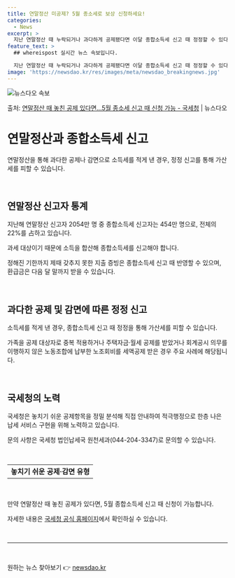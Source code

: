 ```yaml
---
title: 연말정산 미공제? 5월 종소세로 보상 신청하세요!
categories:
  - News
excerpt: >
  지난 연말정산 때 누락되거나 과다하게 공제됐다면 이달 종합소득세 신고 때 정정할 수 있다. 7일 국세청에 따…
feature_text: >
  ## whereispost 실시간 뉴스 속보입니다.

  지난 연말정산 때 누락되거나 과다하게 공제됐다면 이달 종합소득세 신고 때 정정할 수 있다. 7일 국세청에 따…
image: 'https://newsdao.kr/res/images/meta/newsdao_breakingnews.jpg'
---
```


![뉴스다오 속보](https://newsdao.kr/res/images/meta/newsdao_breakingnews.jpg)

<p>출처: <a href="https://newsdao.kr/3738" rel="dofollow">연말정산 때 놓친 공제 있다면…5월 종소세 신고 때 신청 가능 - 국세청</a> | 뉴스다오</p>

<h1 data-ke-size="size26"><b>연말정산</b>과 <b>종합소득세</b> 신고</h1>

<p data-ke-size="size16">연말정산을 통해 과다한 공제나 감면으로 소득세를 적게 낸 경우, 정정 신고를 통해 가산세를 피할 수 있습니다.</p>
<p data-ke-size="size16">&nbsp;</p>

<h2 data-ke-size="size24">연말정산 신고자 통계</h2>

<p data-ke-size="size16">지난해 연말정산 신고자 2054만 명 중 종합소득세 신고자는 454만 명으로, 전체의 22%를 占하고 있습니다.</p>
<p data-ke-size="size16">과세 대상이기 때문에 소득을 합산해 종합소득세를 신고해야 합니다.</p>
<p data-ke-size="size16">정해진 기한까지 제때 갖추지 못한 지출 증빙은 종합소득세 신고 때 반영할 수 있으며, 환급금은 다음 달 말까지 받을 수 있습니다.</p>
<p data-ke-size="size16">&nbsp;</p>

<h2 data-ke-size="size24">과다한 공제 및 감면에 따른 정정 신고</h2>

<p data-ke-size="size16">소득세를 적게 낸 경우, 종합소득세 신고 때 정정을 통해 가산세를 피할 수 있습니다.</p>
<p data-ke-size="size16">가족을 공제 대상자로 중복 적용하거나 주택자금·월세 공제를 받았거나 회계공시 의무를 이행하지 않은 노동조합에 납부한 노조회비를 세액공제 받은 경우 주요 사례에 해당됩니다.</p>
<p data-ke-size="size16">&nbsp;</p>

<h2 data-ke-size="size24">국세청의 노력</h2>

<p data-ke-size="size16">국세청은 놓치기 쉬운 공제항목을 정밀 분석해 직접 안내하여 적극행정으로 한층 나은 납세 서비스 구현을 위해 노력하고 있습니다.</p>
<p data-ke-size="size16">문의 사항은 국세청 법인납세국 원천세과(044-204-3347)로 문의할 수 있습니다.</p>
<p data-ke-size="size16">&nbsp;</p>

<table style="width: 100%;">
<tbody>
<tr>
<td style="text-align: center; height: 17px;"><b>놓치기 쉬운 공제·감면 유형</b></td>
</tr>
</tbody>
</table>
<p data-ke-size="size16">&nbsp;</p>

<p data-ke-size="size16">만약 연말정산 때 놓친 공제가 있다면, 5월 종합소득세 신고 때 신청이 가능합니다.</p>
<p data-ke-size="size16">자세한 내용은 <a href="https://newsdao.kr/3738">국세청 공식 홈페이지</a>에서 확인하실 수 있습니다.</p>
<p data-ke-size="size16">&nbsp;</p>
<hr>
<p data-ke-size="size16">&nbsp;</p> 

원하는 뉴스 찾아보기 👉 <a href="https://newsdao.kr" rel="dofollow">newsdao.kr</a>


